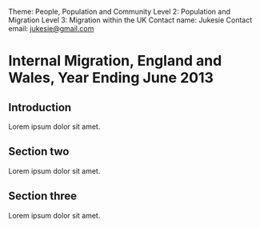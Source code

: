 Theme: People, Population and Community
Level 2: Population and Migration
Level 3: Migration within the UK
Contact name: Jukesie
Contact email: jukesie@gmail.com

# Internal Migration, England and Wales, Year Ending June 2013

## Introduction

Lorem ipsum dolor sit amet.

## Section two

Lorem ipsum dolor sit amet.

## Section three

Lorem ipsum dolor sit amet.